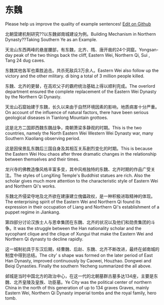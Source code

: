 # 东魏

Please help us improve the quality of example sentences! [Edit on Github](https://github.com/jiyushe/jiyu-example-sentence-source/blob/main/chinese/dongwei.md)

<p><span class="chinese">北朝营建机制研究??以东魏邺南城建设为例。</span><span class="english">Building Mechanism in Northern Dynasty??Taking Southern Ye as an Example.</span></p>

<p><span class="chinese">天龙山东西两峰的悬崖腰部，有东魏，北齐、隋、唐开凿的24个洞窟。</span><span class="english">Yongsan-day peak of the two things back the cliff, Eastern Wei, Northern Qi, Sui , Tang 24 dug caves.</span></p>

<p><span class="chinese">东魏其他各军也乘胜追击。共杀死敌兵3万余人。</span><span class="english">Eastern Wei also follow up the victory and the other military. di bing a total of 3 million people killed.</span></p>

<p><span class="chinese">东魏、北齐的更替，在高欢父子的霸府统治基础上得以顺利完成。</span><span class="english">The overlord department ensured the complete replacement of the Eastern Wei Dynasty by the Northern Qi Dynasty.</span></p>

<p><span class="chinese">天龙山石窟始建于东魏，长久以来由于自然环境因素的影响，地质病害十分严重。</span><span class="english">On account of the influence of natural factors, there have been serious geological diseases in Tianlong Mountain grottoes.</span></p>

<p><span class="chinese">这是北方二国即西魏东魏战争，南朝萧梁多静观的时期。</span><span class="english">This is the two countries, namely the North Eastern Wei Western Wei Dynasty war, many Southern Xiaoliang observing period.</span></p>

<p><span class="chinese">这是因侯景乱东魏后三国自身及其相互关系剧烈变化的时期。</span><span class="english">This is because the Eastern Wei Hou chaos after three dramatic changes in the relationship between themselves and their times.</span></p>

<p><span class="chinese">龙兴寺的佛教造像风格丰富多变，其中风格独特的东魏、北齐时期的作品广受关注。</span><span class="english">The styles of LongXing Temple's Buddhist statues are rich. Also the scholar gives much more attention to the characteristic style of Eastern Wei and Northern Qi's works.</span></p>

<p><span class="chinese">东魏北齐侵梁夺地及北齐欲在建康建立傀儡政权，是一种积极进取精神的体现。</span><span class="english">The enterprising spirit of the Eastern Wei and Northern Qi found its expression in their occupation of Liang and Northern Qi's establishment of a puppet regime in Jiankang.</span></p>

<p><span class="chinese">第四部分讨论汉族士人与恩幸集团在东魏、北齐的状况以及他们和勋贵集团的斗争。</span><span class="english">It was the struggle between the Han nationality scholar and the sycophant clique and the clique of Xungui that make the Eastern Wei and Northern Qi dynasty to decline rapidly.</span></p>

<p><span class="chinese">这一城制初具于东汉后期，经曹魏、后赵、东魏、北齐不断改进，最终在邺南城的制度中得到总结。</span><span class="english">The city' s shape was formed on the later period of East Han Dynasty, improved continuously by Caowei, Houzhao. Dongwei and Beiqi Dynasties. Finally the southern Yecheng summarized the all above.</span></p>

<p><span class="chinese">邺城是当时中国北方的政治中心，在这一代的北朝墓群古墓多达134座，主要是东魏、北齐皇陵及皇族、功臣墓。</span><span class="english">Ye City was the political center of northern China in the north of this generation of up to 134 graves Graves, mainly Eastern Wei, Northern Qi Dynasty imperial tombs and the royal family, hero tomb.</span></p>

